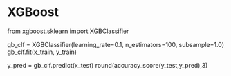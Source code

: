# XGBoost

from xgboost.sklearn import XGBClassifier

gb_clf = XGBClassifier(learning_rate=0.1, n_estimators=100, subsample=1.0)
gb_clf.fit(x_train, y_train)

y_pred = gb_clf.predict(x_test)
round(accuracy_score(y_test,y_pred),3)
